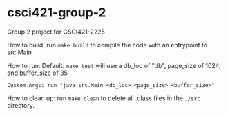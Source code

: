 # csci421-group-2
Group 2 project for CSCI421-2225

How to build:
    run `make build` to compile the code with an entrypoint to src.Main

How to run:
    Default: `make test` will use a db_loc of "db", page_size of 1024, and buffer_size of 35

    Custom Args: run "java src.Main <db_loc> <page_size> <buffer_size>"

How to clean up:
    run `make clean` to delete all .class files in the `./src` directory.